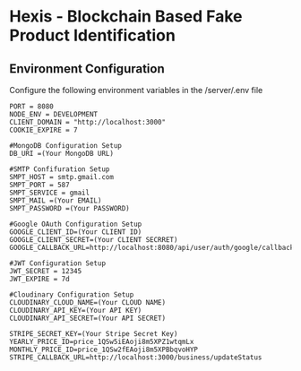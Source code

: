# Hexis - Blockchain Based Fake Product Identification

## Environment Configuration
Configure the following environment variables in the /server/.env file
```
PORT = 8080
NODE_ENV = DEVELOPMENT
CLIENT_DOMAIN = "http://localhost:3000"
COOKIE_EXPIRE = 7

#MongoDB Configuration Setup
DB_URI =(Your MongoDB URL)

#SMTP Confifuration Setup
SMPT_HOST = smtp.gmail.com
SMPT_PORT = 587
SMPT_SERVICE = gmail
SMPT_MAIL =(Your EMAIL)
SMPT_PASSWORD =(Your PASSWORD)

#Google OAuth Configuration Setup
GOOGLE_CLIENT_ID=(Your CLIENT ID)
GOOGLE_CLIENT_SECRET=(Your CLIENT SECRRET)
GOOGLE_CALLBACK_URL=http://localhost:8080/api/user/auth/google/callback

#JWT Configuration Setup
JWT_SECRET = 12345
JWT_EXPIRE = 7d

#Cloudinary Configuration Setup
CLOUDINARY_CLOUD_NAME=(Your CLOUD NAME)
CLOUDINARY_API_KEY=(Your API KEY)
CLOUDINARY_API_SECRET=(Your API SECRET)

STRIPE_SECRET_KEY=(Your Stripe Secret Key)
YEARLY_PRICE_ID=price_1QSw5iEAoji8m5XPZ1wtqmLx
MONTHLY_PRICE_ID=price_1QSw2fEAoji8m5XPBbqvoHYP
STRIPE_CALLBACK_URL=http://localhost:3000/business/updateStatus
```
